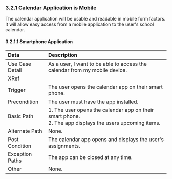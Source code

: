 ### 3.2.1 Calendar Application is Mobile

The calendar application will be usable and readable in mobile form factors. It will allow easy access from a mobile application to the user's school calendar.

#### 3.2.1.1 Smartphone Application

| Data          | Description |
|:--------------| :--------------|
|Use Case Detail| As a user, I want to be able to access the calendar from my mobile device. |
|XRef           ||
|Trigger        | The user opens the calendar app on their smart phone.|
|Precondition   | The user must have the app installed.|
|Basic Path	| <li type='1'>The user opens the calendar app on their smart phone. </li><li type='1'>The app displays the users upcoming items.</li>|
|Alternate Path | None.|
|Post Condition	| The calendar app opens and displays the user's assignments.|
|Exception Paths| The app can be closed at any time.|
|Other		      | None.|

